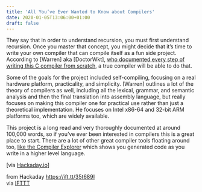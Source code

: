 ```yaml
---
title: 'All You’ve Ever Wanted to Know about Compilers'
date: 2020-01-05T13:06:00+01:00
draft: false
---
```


They say that in order to understand recursion, you must first understand recursion. Once you master that concept, you might decide that it’s time to write your own compiler that can compile itself as a fun side project. According to \[Warren\] aka \[DoctorWkt\], [who documented every step of writing this C compiler from scratch](https://github.com/DoctorWkt/acwj), a true compiler will be able to do that.

Some of the goals for the project included self-compiling, focusing on a real hardware platform, practicality, and simplicity. \[Warren\] outlines a lot of the theory of compilers as well, including all the lexical, grammar, and semantic analysis and then the final translation into assembly language, but really focuses on making this compiler one for practical use rather than just a theoretical implementation. He focuses on Intel x86-64 and 32-bit ARM platforms too, which are widely available.

This project is a long read and very thoroughly documented at around 100,000 words, so if you’ve ever been interested in compilers this is a great place to start. There are a lot of other great compiler tools floating around too, [like the Compiler Explorer](https://hackaday.com/2019/09/13/peek-into-the-compilers-code-lots-of-compilers/) which shows you generated code as you write in a higher level language.

\[via [Hackaday.io](https://hackaday.io/project/168880-writing-a-c-compiler-from-scratch)\]

  
  
from Hackaday https://ift.tt/35t689I  
via [IFTTT](https://ifttt.com/?ref=da&site=blogger)